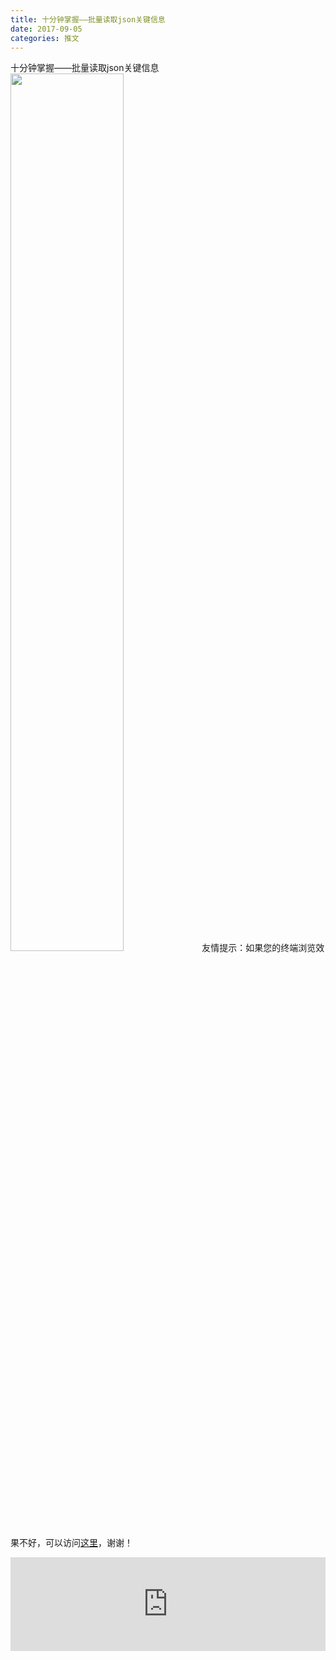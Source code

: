 ```yaml
---
title: 十分钟掌握——批量读取json关键信息
date: 2017-09-05
categories: 推文
---
```

十分钟掌握——批量读取json关键信息
<img src="http://mmbiz.qpic.cn/mmbiz_jpg/ACviaWTBFxhZROZs3SHXAlWvMtfgNGcDwfn9UbvB8S5MlEQpt0TgLlRjSOVInDjCEPQaE1NyqDQlbWyWx6n7xMw/0?wx_fmt=jpeg" style="width: 60%; height: auto;"/><!--more-->
友情提示：如果您的终端浏览效果不好，可以访问[这里](https://stata-club.github.io/stata_article/2017-09-05.html)，谢谢！
<iframe src="https://stata-club.github.io/stata_article/2017-09-05.html" id="iframepage" frameborder="0" scrolling="no" marginheight="0" marginwidth="0" width="100%" onLoad="iFrameHeight()"></iframe>
<script type="text/javascript" language="javascript">
function iFrameHeight() {
var ifm= document.getElementById("iframepage");
var subWeb = document.frames ? document.frames["iframepage"].document : ifm.contentDocument;   
if(ifm != null && subWeb != null) {
 ifm.height = subWeb.body.scrollHeight;
} 
} 
</script> 

